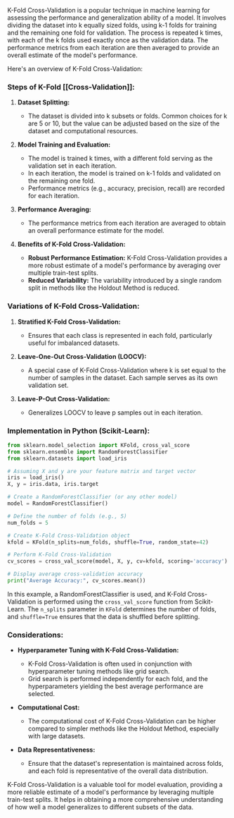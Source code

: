 K-Fold Cross-Validation is a popular technique in machine learning for assessing the performance and generalization ability of a model. It involves dividing the dataset into k equally sized folds, using k-1 folds for training and the remaining one fold for validation. The process is repeated k times, with each of the k folds used exactly once as the validation data. The performance metrics from each iteration are then averaged to provide an overall estimate of the model's performance.

Here's an overview of K-Fold Cross-Validation:

### Steps of K-Fold [[Cross-Validation]]:

1. **Dataset Splitting:**
   - The dataset is divided into k subsets or folds. Common choices for k are 5 or 10, but the value can be adjusted based on the size of the dataset and computational resources.

2. **Model Training and Evaluation:**
   - The model is trained k times, with a different fold serving as the validation set in each iteration.
   - In each iteration, the model is trained on k-1 folds and validated on the remaining one fold.
   - Performance metrics (e.g., accuracy, precision, recall) are recorded for each iteration.

3. **Performance Averaging:**
   - The performance metrics from each iteration are averaged to obtain an overall performance estimate for the model.

4. **Benefits of K-Fold Cross-Validation:**
   - **Robust Performance Estimation:** K-Fold Cross-Validation provides a more robust estimate of a model's performance by averaging over multiple train-test splits.
   - **Reduced Variability:** The variability introduced by a single random split in methods like the Holdout Method is reduced.

### Variations of K-Fold Cross-Validation:

1. **Stratified K-Fold Cross-Validation:**
   - Ensures that each class is represented in each fold, particularly useful for imbalanced datasets.

2. **Leave-One-Out Cross-Validation (LOOCV):**
   - A special case of K-Fold Cross-Validation where k is set equal to the number of samples in the dataset. Each sample serves as its own validation set.

3. **Leave-P-Out Cross-Validation:**
   - Generalizes LOOCV to leave p samples out in each iteration.

### Implementation in Python (Scikit-Learn):

```python
from sklearn.model_selection import KFold, cross_val_score
from sklearn.ensemble import RandomForestClassifier
from sklearn.datasets import load_iris

# Assuming X and y are your feature matrix and target vector
iris = load_iris()
X, y = iris.data, iris.target

# Create a RandomForestClassifier (or any other model)
model = RandomForestClassifier()

# Define the number of folds (e.g., 5)
num_folds = 5

# Create K-Fold Cross-Validation object
kfold = KFold(n_splits=num_folds, shuffle=True, random_state=42)

# Perform K-Fold Cross-Validation
cv_scores = cross_val_score(model, X, y, cv=kfold, scoring='accuracy')

# Display average cross-validation accuracy
print("Average Accuracy:", cv_scores.mean())
```

In this example, a RandomForestClassifier is used, and K-Fold Cross-Validation is performed using the `cross_val_score` function from Scikit-Learn. The `n_splits` parameter in `KFold` determines the number of folds, and `shuffle=True` ensures that the data is shuffled before splitting.

### Considerations:

- **Hyperparameter Tuning with K-Fold Cross-Validation:**
  - K-Fold Cross-Validation is often used in conjunction with hyperparameter tuning methods like grid search.
  - Grid search is performed independently for each fold, and the hyperparameters yielding the best average performance are selected.

- **Computational Cost:**
  - The computational cost of K-Fold Cross-Validation can be higher compared to simpler methods like the Holdout Method, especially with large datasets.

- **Data Representativeness:**
  - Ensure that the dataset's representation is maintained across folds, and each fold is representative of the overall data distribution.

K-Fold Cross-Validation is a valuable tool for model evaluation, providing a more reliable estimate of a model's performance by leveraging multiple train-test splits. It helps in obtaining a more comprehensive understanding of how well a model generalizes to different subsets of the data.